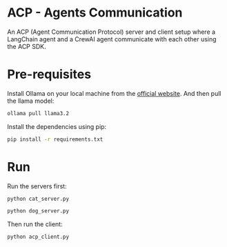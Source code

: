 # ACP - Agents Communication

An ACP (Agent Communication Protocol) server and client setup where a LangChain agent and a CrewAI agent communicate with each other using the ACP SDK.


# Pre-requisites

Install Ollama on your local machine from the [official website](https://ollama.com/library/llama3.2). And then pull the llama model:

```bash
ollama pull llama3.2
```

Install the dependencies using pip:

```bash
pip install -r requirements.txt
```

# Run
Run the servers first:

```bash
python cat_server.py
```
```bash
python dog_server.py
```

Then run the client:

```bash
python acp_client.py
```